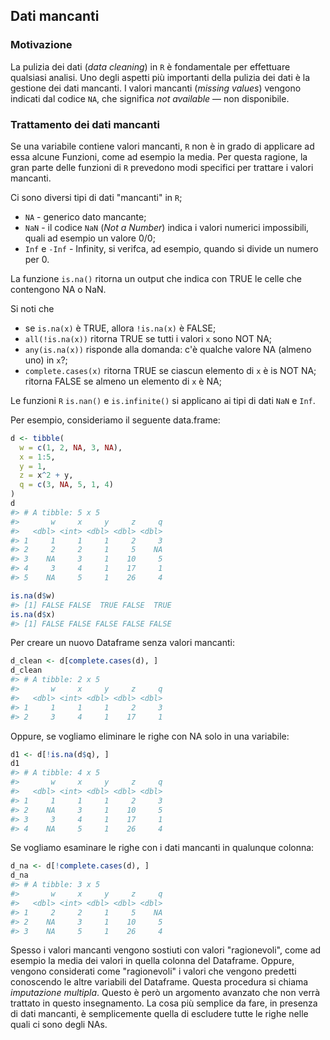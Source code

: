 ## Dati mancanti



### Motivazione 

La pulizia dei dati (*data cleaning*) in `R` è fondamentale per effettuare qualsiasi analisi. Uno degli aspetti più importanti della pulizia dei dati è la gestione dei dati mancanti. I valori mancanti (*missing values*) vengono indicati dal codice `NA`, che significa *not available* — non disponibile. 


### Trattamento dei dati mancanti

Se una variabile contiene valori mancanti, `R` non è in grado di applicare ad essa alcune Funzioni, come ad esempio la media. Per questa ragione, la gran parte delle funzioni di `R` prevedono modi specifici per trattare i valori mancanti.

Ci sono diversi tipi di dati "mancanti" in `R`;

- `NA` - generico dato mancante;
- `NaN` - il codice `NaN` (*Not a Number*) indica i valori numerici impossibili, quali ad esempio un valore 0/0;
- `Inf` e `-Inf` - Infinity, si verifca, ad esempio, quando si divide un numero per 0.

La funzione `is.na()` ritorna un output che indica con TRUE le celle che contengono NA o NaN.

Si noti che 

- se `is.na(x)` è TRUE, allora `!is.na(x)` è FALSE;
- `all(!is.na(x))` ritorna TRUE se tutti i valori `x` sono NOT NA;
- `any(is.na(x))` risponde alla domanda: c'è qualche valore NA (almeno uno) in `x`?;
- `complete.cases(x)` ritorna TRUE se ciascun elemento di `x` è is NOT NA; ritorna FALSE se almeno un elemento di `x` è NA;

Le funzioni `R` `is.nan()` e `is.infinite()` si applicano ai tipi di dati `NaN` e `Inf`.

Per esempio, consideriamo il seguente data.frame:


```r
d <- tibble(
  w = c(1, 2, NA, 3, NA),
  x = 1:5,
  y = 1,
  z = x^2 + y,
  q = c(3, NA, 5, 1, 4)
)
d
#> # A tibble: 5 x 5
#>       w     x     y     z     q
#>   <dbl> <int> <dbl> <dbl> <dbl>
#> 1     1     1     1     2     3
#> 2     2     2     1     5    NA
#> 3    NA     3     1    10     5
#> 4     3     4     1    17     1
#> 5    NA     5     1    26     4
```


```r
is.na(d$w)
#> [1] FALSE FALSE  TRUE FALSE  TRUE
is.na(d$x)
#> [1] FALSE FALSE FALSE FALSE FALSE
```
Per creare un nuovo Dataframe senza valori mancanti:


```r
d_clean <- d[complete.cases(d), ]
d_clean
#> # A tibble: 2 x 5
#>       w     x     y     z     q
#>   <dbl> <int> <dbl> <dbl> <dbl>
#> 1     1     1     1     2     3
#> 2     3     4     1    17     1
```

Oppure, se vogliamo eliminare le righe con NA solo in una variabile:


```r
d1 <- d[!is.na(d$q), ]
d1
#> # A tibble: 4 x 5
#>       w     x     y     z     q
#>   <dbl> <int> <dbl> <dbl> <dbl>
#> 1     1     1     1     2     3
#> 2    NA     3     1    10     5
#> 3     3     4     1    17     1
#> 4    NA     5     1    26     4
```


Se vogliamo esaminare le righe con i dati mancanti in qualunque colonna:


```r
d_na <- d[!complete.cases(d), ]
d_na
#> # A tibble: 3 x 5
#>       w     x     y     z     q
#>   <dbl> <int> <dbl> <dbl> <dbl>
#> 1     2     2     1     5    NA
#> 2    NA     3     1    10     5
#> 3    NA     5     1    26     4
```

Spesso i valori mancanti vengono sostiuti con valori "ragionevoli", come ad esempio la media dei valori in quella colonna del Dataframe.  Oppure, vengono considerati come "ragionevoli" i valori che vengono predetti conoscendo le altre variabili del Dataframe.  Questa procedura si chiama *imputazione multipla*.  Questo è però un argomento avanzato che non verrà trattato in questo insegnamento.  La cosa più semplice da fare, in presenza di dati mancanti, è semplicemente quella di escludere tutte le righe nelle quali ci sono degli NAs.



